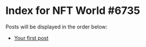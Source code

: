 # Index for NFT World #6735
Posts will be displayed in the order below:

- [Your first post](./001-first.md)

